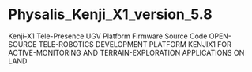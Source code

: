 # Physalis_Kenji_X1_version_5.8
Kenji-X1 Tele-Presence UGV Platform Firmware Source Code
OPEN-SOURCE TELE-ROBOTICS DEVELOPMENT PLATFORM KENJIX1 FOR ACTIVE-MONITORING AND TERRAIN-EXPLORATION APPLICATIONS ON LAND
